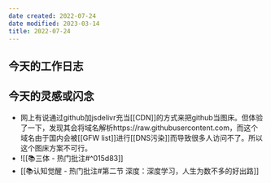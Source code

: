 ```yaml
---
date created: 2022-07-24
date modified: 2023-03-14
title: 2022-07-24
---
```


## 今天的工作日志

## 今天的灵感或闪念

- 网上有说通过github加jsdelivr充当[[CDN]]的方式来把github当图床。但体验了一下，发现其会将域名解析https://raw.githubusercontent.com，而这个域名由于国内会被[[GFW list]]进行[[DNS污染]]而导致很多人访问不了。所以这个图床方案不可行。
- ![[📚三体 - 热门批注#^015d83]]
- [[📚认知觉醒 - 热门批注#第二节 深度：深度学习，人生为数不多的好出路]]
